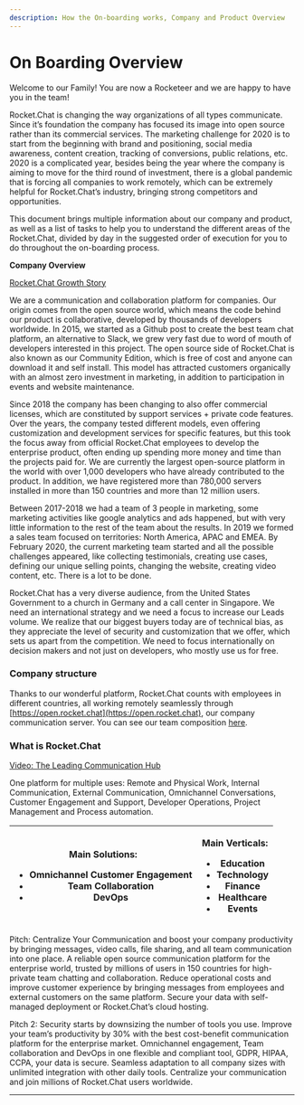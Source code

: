 ```yaml
---
description: How the On-boarding works, Company and Product Overview
---
```


# On Boarding Overview

Welcome to our Family! You are now a Rocketeer and we are happy to have you in the team!

Rocket.Chat is changing the way organizations of all types communicate. Since it’s foundation the company has focused its image into open source rather than its commercial services. The marketing challenge for 2020 is to start from the beginning with brand and positioning, social media awareness, content creation, tracking of conversions, public relations, etc. 2020 is a complicated year, besides being the year where the company is aiming to move for the third round of investment, there is a global pandemic that is forcing all companies to work remotely, which can be extremely helpful for Rocket.Chat’s industry, bringing strong competitors and opportunities.

This document brings multiple information about our company and product, as well as a list of tasks to help you to understand the different areas of the Rocket.Chat, divided by day in the suggested order of execution for you to do throughout the on-boarding process.

**Company Overview**

[Rocket.Chat Growth Story](https://docs.google.com/document/d/1XeagblP34hsY6hSEMnzq4Z1AK6uAZzQNQjwpTEvR5cI/edit?usp=sharing)

We are a communication and collaboration platform for companies. Our origin comes from the open source world, which means the code behind our product is collaborative, developed by thousands of developers worldwide. In 2015, we started as a Github post to create the best team chat platform, an alternative to Slack, we grew very fast due to word of mouth of developers interested in this project. The open source side of Rocket.Chat is also known as our Community Edition, which is free of cost and anyone can download it and self install. This model has attracted customers organically with an almost zero investment in marketing, in addition to participation in events and website maintenance.

Since 2018 the company has been changing to also offer commercial licenses, which are constituted by support services + private code features. Over the years, the company tested different models, even offering customization and development services for specific features, but this took the focus away from official Rocket.Chat employees to develop the enterprise product, often ending up spending more money and time than the projects paid for. We are currently the largest open-source platform in the world with over 1,000 developers who have already contributed to the product. In addition, we have registered more than 780,000 servers installed in more than 150 countries and more than 12 million users.

Between 2017-2018 we had a team of 3 people in marketing, some marketing activities like google analytics and ads happened, but with very little information to the rest of the team about the results. In 2019 we formed a sales team focused on territories: North America, APAC and EMEA. By February 2020, the current marketing team started and all the possible challenges appeared, like collecting testimonials, creating use cases, defining our unique selling points, changing the website, creating video content, etc. There is a lot to be done.

Rocket.Chat has a very diverse audience, from the United States Government to a church in Germany and a call center in Singapore. We need an international strategy and we need a focus to increase our Leads volume. We realize that our biggest buyers today are of technical bias, as they appreciate the level of security and customization that we offer, which sets us apart from the competition. We need to focus internationally on decision makers and not just on developers, who mostly use us for free.

### **Company structure**

Thanks to our wonderful platform, Rocket.Chat counts with employees in different countries, all working remotely seamlessly through [https://open.rocket.chat](https://open.rocket.chat), our company communication server. You can see our team composition [here](https://rocket.chat/team).

### **What is Rocket.Chat**

[Video: The Leading Communication Hub](https://www.youtube.com/watch?v=6fz3ddDYJYg\&feature=emb\_logo)

One platform for multiple uses: Remote and Physical Work, Internal Communication, External Communication, Omnichannel Conversations, Customer Engagement and Support, Developer Operations, Project Management and Process automation.

| <p><strong>Main Solutions:</strong></p><ul><li>Omnichannel Customer Engagement</li><li>Team Collaboration</li><li>DevOps</li></ul> | <p><strong>Main Verticals:</strong></p><ul><li>Education</li><li>Technology</li><li>Finance</li><li>Healthcare</li><li>Events</li></ul> |
| ---------------------------------------------------------------------------------------------------------------------------------- | --------------------------------------------------------------------------------------------------------------------------------------- |

Pitch: Centralize Your Communication and boost your company productivity by bringing messages, video calls, file sharing, and all team communication into one place. A reliable open source communication platform for the enterprise world, trusted by millions of users in 150 countries for high-private team chatting and collaboration. Reduce operational costs and improve customer experience by bringing messages from employees and external customers on the same platform. Secure your data with self-managed deployment or Rocket.Chat’s cloud hosting.

Pitch 2: Security starts by downsizing the number of tools you use. Improve your team’s productivity by 30% with the best cost-benefit communication platform for the enterprise market. Omnichannel engagement, Team collaboration and DevOps in one flexible and compliant tool, GDPR, HIPAA, CCPA, your data is secure. Seamless adaptation to all company sizes with unlimited integration with other daily tools. Centralize your communication and join millions of Rocket.Chat users worldwide.

***
